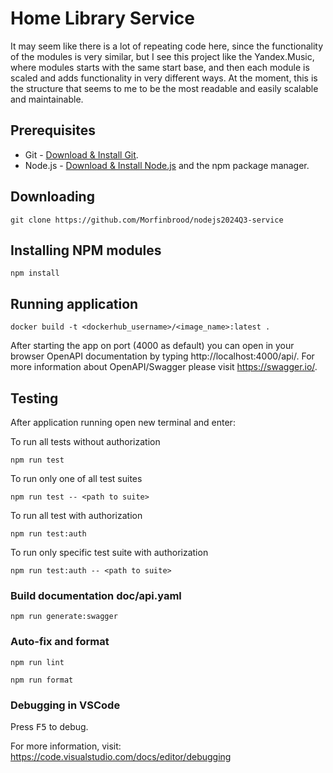 # Home Library Service
It may seem like there is a lot of repeating code here, since the functionality of the modules is very similar, but I see this project like the Yandex.Music, where modules starts with the same start base, and then each module is scaled and adds functionality in very different ways.
At the moment, this is the structure that seems to me to be the most readable and easily scalable and maintainable.
## Prerequisites

- Git - [Download & Install Git](https://git-scm.com/downloads).
- Node.js - [Download & Install Node.js](https://nodejs.org/en/download/) and the npm package manager.

## Downloading

```
git clone https://github.com/Morfinbrood/nodejs2024Q3-service
```

## Installing NPM modules

```
npm install
```

## Running application

```
docker build -t <dockerhub_username>/<image_name>:latest .
```

After starting the app on port (4000 as default) you can open
in your browser OpenAPI documentation by typing http://localhost:4000/api/.
For more information about OpenAPI/Swagger please visit https://swagger.io/.

## Testing

After application running open new terminal and enter:  

To run all tests without authorization

```
npm run test
```

To run only one of all test suites

```
npm run test -- <path to suite>
```

To run all test with authorization

```
npm run test:auth
```

To run only specific test suite with authorization

```
npm run test:auth -- <path to suite>
```
### Build documentation doc/api.yaml

```
npm run generate:swagger
```

### Auto-fix and format

```
npm run lint
```

```
npm run format
```

### Debugging in VSCode

Press <kbd>F5</kbd> to debug.

For more information, visit: https://code.visualstudio.com/docs/editor/debugging


